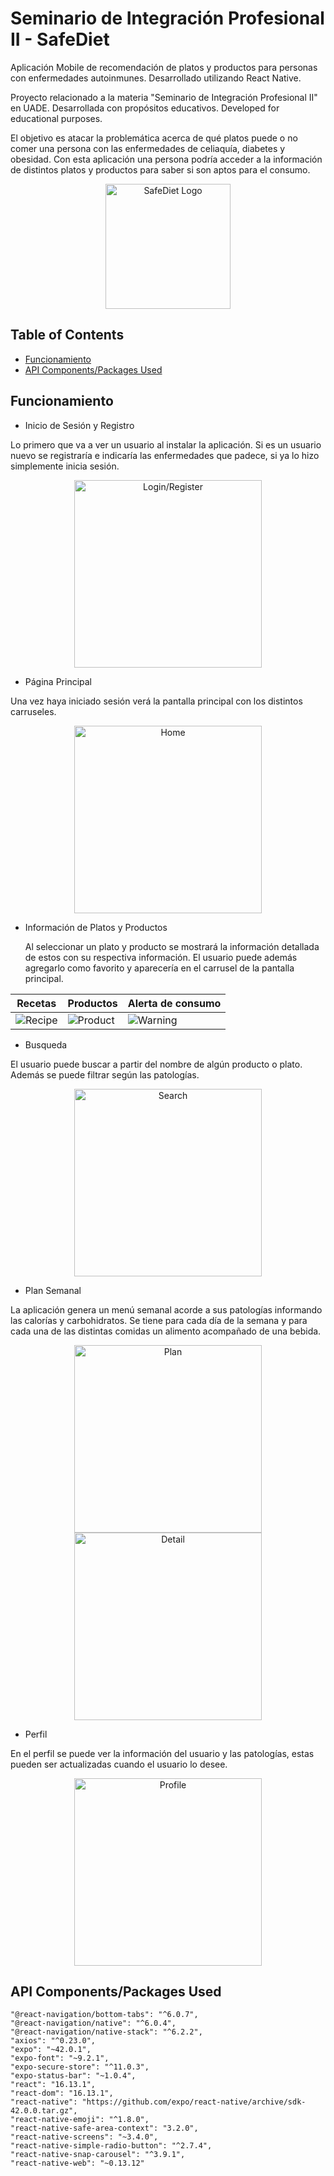# Seminario de Integración Profesional II - SafeDiet

Aplicación Mobile de recomendación de platos y productos para personas con enfermedades autoinmunes. Desarrollado utilizando React Native.

Proyecto relacionado a la materia "Seminario de Integración Profesional II" en UADE.
Desarrollada con propósitos educativos. Developed for educational purposes.

El objetivo es atacar la problemática acerca de qué platos puede o no comer una persona con las enfermedades de celiaquía, diabetes y obesidad. Con esta aplicación una persona podría acceder a la información de distintos platos y productos para saber si son aptos para el consumo.

<p align="center">
  <img alt="SafeDiet Logo" src="https://raw.githubusercontent.com/cricartez/SIP_II/master/assets/logo.png" width="200" />
</p>

## Table of Contents

-   [Funcionamiento](#funcionamiento)
-   [API Components/Packages Used](#api-componentspackages-used)

## Funcionamiento

-   Inicio de Sesión y Registro

Lo primero que va a ver un usuario al instalar la aplicación. Si es un usuario nuevo se registraría e indicaría las enfermedades que padece, si ya lo hizo simplemente inicia sesión.
<p align="center">
  <img alt="Login/Register" src="https://raw.githubusercontent.com/cricartez/SIP_II/master/assets/captures/Login.jpeg" width="300" />
</p>

-   Página Principal

Una vez haya iniciado sesión verá la pantalla principal con los distintos carruseles.
<p align="center">
  <img alt="Home" src="https://raw.githubusercontent.com/cricartez/SIP_II/master/assets/captures/Home.jpeg" width="300"  />
</p>

-   Información de Platos y Productos

    Al seleccionar un plato y producto se mostrará la información detallada de estos con su respectiva información. El usuario puede además agregarlo como favorito y aparecería en el carrusel de la pantalla principal.

| Recetas                                                                                                          | Productos                                                                                                          | Alerta de consumo                                                                                                  |
| ---------------------------------------------------------------------------------------------------------------- | ------------------------------------------------------------------------------------------------------------------ | ------------------------------------------------------------------------------------------------------------------ |
| <img alt="Recipe" src="https://raw.githubusercontent.com/cricartez/SIP_II/master/assets/captures/Recipe.jpeg" /> | <img alt="Product" src="https://raw.githubusercontent.com/cricartez/SIP_II/master/assets/captures/Product.jpeg" /> | <img alt="Warning" src="https://raw.githubusercontent.com/cricartez/SIP_II/master/assets/captures/Warning.jpeg" /> |

-   Busqueda

 El usuario puede buscar a partir del nombre de algún producto o plato. Además se puede filtrar según las patologías.
<p align="center">
  <img alt="Search" src="https://raw.githubusercontent.com/cricartez/SIP_II/master/assets/captures/Search.jpeg" width="300" />
</p>

-   Plan Semanal

La aplicación genera un menú semanal acorde a sus patologías informando las calorías y carbohidratos. Se tiene para cada día de la semana y para cada una de las distintas comidas un alimento acompañado de una bebida.
<p align='center'>
    <img alt="Plan" src="https://raw.githubusercontent.com/cricartez/SIP_II/master/assets/captures/Plan.jpeg" width="300" />
    <img alt="Detail" src="https://raw.githubusercontent.com/cricartez/SIP_II/master/assets/captures/Plan%20Detail.jpeg" width="300" />
</p>

-   Perfil

En el perfil se puede ver la información del usuario y las patologías, estas pueden ser actualizadas cuando el usuario lo desee.
<p align="center">
  <img alt="Profile" src="https://raw.githubusercontent.com/cricartez/SIP_II/master/assets/captures/Profile.jpeg" width="300" />
</p>

## API Components/Packages Used

    "@react-navigation/bottom-tabs": "^6.0.7",
    "@react-navigation/native": "^6.0.4",
    "@react-navigation/native-stack": "^6.2.2",
    "axios": "^0.23.0",
    "expo": "~42.0.1",
    "expo-font": "~9.2.1",
    "expo-secure-store": "^11.0.3",
    "expo-status-bar": "~1.0.4",
    "react": "16.13.1",
    "react-dom": "16.13.1",
    "react-native": "https://github.com/expo/react-native/archive/sdk-42.0.0.tar.gz",
    "react-native-emoji": "^1.8.0",
    "react-native-safe-area-context": "3.2.0",
    "react-native-screens": "~3.4.0",
    "react-native-simple-radio-button": "^2.7.4",
    "react-native-snap-carousel": "^3.9.1",
    "react-native-web": "~0.13.12"
